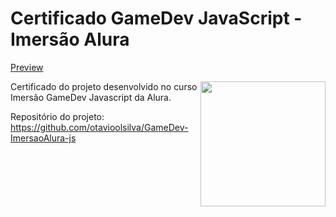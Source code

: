 # Certificado GameDev JavaScript - Imersão Alura

[Preview](https://otavioolsilva.github.io/GameDev-ImersaoAlura-certificado/)

[<img align="right" src="https://www.alura.com.br/assets/img/quarentenadev/imersaogamedev.1591132734.svg" width="200">](https://www.alura.com.br/imersao-gamedev-javascript)

Certificado do projeto desenvolvido no curso Imersão GameDev Javascript da Alura.

Repositório do projeto: https://github.com/otavioolsilva/GameDev-ImersaoAlura-js
